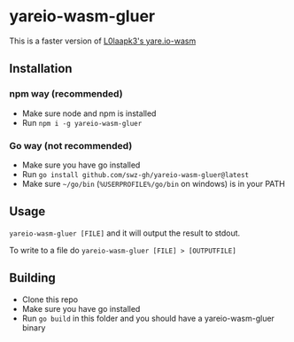 # yareio-wasm-gluer

This is a faster version of [L0laapk3's yare.io-wasm](https://github.com/L0laapk3/yare.io-wasm)

## Installation

### npm way (recommended)

- Make sure node and npm is installed
- Run `npm i -g yareio-wasm-gluer`

### Go way (not recommended)

- Make sure you have go installed
- Run `go install github.com/swz-gh/yareio-wasm-gluer@latest`
- Make sure `~/go/bin` (`%USERPROFILE%/go/bin` on windows) is in your PATH

## Usage

`yareio-wasm-gluer [FILE]` and it will output the result to stdout.

To write to a file do `yareio-wasm-gluer [FILE] > [OUTPUTFILE]`

## Building

- Clone this repo
- Make sure you have go installed
- Run `go build` in this folder and you should have a yareio-wasm-gluer binary
